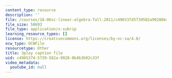 ```yaml
---
content_type: resource
description: ''
file: /courses/18-06sc-linear-algebra-fall-2011/c496537d5739582a99288b4b3b92c33f_13r9QY6cmjc.vtt
file_size: 58693
file_type: application/x-subrip
learning_resource_types: []
license: https://creativecommons.org/licenses/by-nc-sa/4.0/
ocw_type: OCWFile
resourcetype: Other
title: 3play caption file
uid: c496537d-5739-582a-9928-8b4b3b92c33f
video_metadata:
  youtube_id: null
---
```

